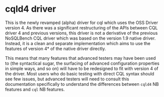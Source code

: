 # cqld4 driver

This is the newly revamped (alpha) driver for cql which uses
the OSS Driver version 4. As there was a significant restructuring
of the APIs between CQL driver 4 and previous versions, this driver
is not a derivative of the previous NoSQLBench CQL driver which
was based on the version 1.9 native driver. Instead, it is a
clean and separate implementation which aims to use the features
of version 4* of the native driver directly.

This means that many features that advanced testers may have been
used to (the syntactical sugar, the surfacing of advanced configuration
properties in simple ways, and so on) will have to be redesigned to
fit with version 4 of the driver. Most users who do basic testing with
direct CQL syntax should see few issues, but advanced testers will need
to consult this documentation specifically to understand the differences
between `cqld4` NB features and `cql` NB features.


